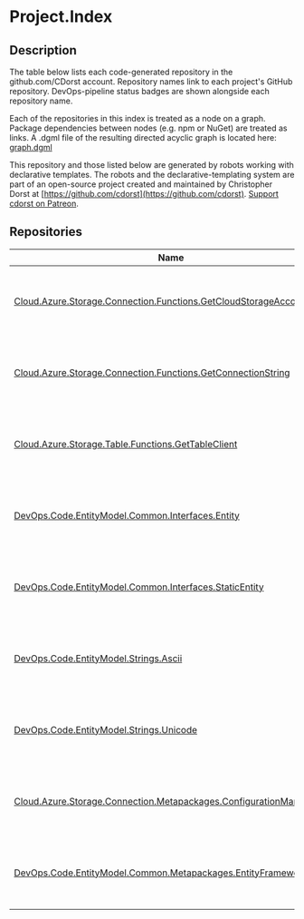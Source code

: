 # Project.Index
## Description

The table below lists each code-generated repository in the github.com/CDorst account. Repository names link to each project's GitHub repository. DevOps-pipeline status badges are shown alongside each repository name.

Each of the repositories in this index is treated as a node on a graph. Package dependencies between nodes (e.g. npm or NuGet) are treated as links. A .dgml file of the resulting directed acyclic graph is located here: [graph.dgml](graph.dgml)

This repository and those listed below are generated by robots working with declarative templates. The robots and the declarative-templating system are part of an open-source project created and maintained by Christopher Dorst at [https://github.com/cdorst](https://github.com/cdorst). [Support cdorst on Patreon](https://www.patreon.com/user?u=9178360).

## Repositories

Name | Status
---- | ------
[Cloud.Azure.Storage.Connection.Functions.GetCloudStorageAccount](https://github.com/CDorst/Cloud.Azure.Storage.Connection.Functions.GetCloudStorageAccount) | [![AppVeyor build status](https://img.shields.io/appveyor/ci/cdorst/cloud-azure-storage-connection-functions-getclouds.svg?label=AppVeyor&style=flat-square)](https://ci.appveyor.com/project/cdorst/cloud-azure-storage-connection-functions-getclouds) [![NuGet package status](https://img.shields.io/nuget/v/CDorst.Cloud.Azure.Storage.Connection.Functions.GetCloudStorageAccount.svg?label=NuGet&style=flat-square)](https://www.nuget.org/packages/CDorst.Cloud.Azure.Storage.Connection.Functions.GetCloudStorageAccount)
[Cloud.Azure.Storage.Connection.Functions.GetConnectionString](https://github.com/CDorst/Cloud.Azure.Storage.Connection.Functions.GetConnectionString) | [![AppVeyor build status](https://img.shields.io/appveyor/ci/cdorst/cloud-azure-storage-connection-functions-getconnec.svg?label=AppVeyor&style=flat-square)](https://ci.appveyor.com/project/cdorst/cloud-azure-storage-connection-functions-getconnec) [![NuGet package status](https://img.shields.io/nuget/v/CDorst.Cloud.Azure.Storage.Connection.Functions.GetConnectionString.svg?label=NuGet&style=flat-square)](https://www.nuget.org/packages/CDorst.Cloud.Azure.Storage.Connection.Functions.GetConnectionString)
[Cloud.Azure.Storage.Table.Functions.GetTableClient](https://github.com/CDorst/Cloud.Azure.Storage.Table.Functions.GetTableClient) | [![AppVeyor build status](https://img.shields.io/appveyor/ci/cdorst/cloud-azure-storage-table-functions-gettableclient.svg?label=AppVeyor&style=flat-square)](https://ci.appveyor.com/project/cdorst/cloud-azure-storage-table-functions-gettableclient) [![NuGet package status](https://img.shields.io/nuget/v/CDorst.Cloud.Azure.Storage.Table.Functions.GetTableClient.svg?label=NuGet&style=flat-square)](https://www.nuget.org/packages/CDorst.Cloud.Azure.Storage.Table.Functions.GetTableClient)
[DevOps.Code.EntityModel.Common.Interfaces.Entity](https://github.com/CDorst/DevOps.Code.EntityModel.Common.Interfaces.Entity) | [![AppVeyor build status](https://img.shields.io/appveyor/ci/cdorst/devops-code-entitymodel-common-interfaces-entity.svg?label=AppVeyor&style=flat-square)](https://ci.appveyor.com/project/cdorst/devops-code-entitymodel-common-interfaces-entity) [![NuGet package status](https://img.shields.io/nuget/v/CDorst.DevOps.Code.EntityModel.Common.Interfaces.Entity.svg?label=NuGet&style=flat-square)](https://www.nuget.org/packages/CDorst.DevOps.Code.EntityModel.Common.Interfaces.Entity)
[DevOps.Code.EntityModel.Common.Interfaces.StaticEntity](https://github.com/CDorst/DevOps.Code.EntityModel.Common.Interfaces.StaticEntity) | [![AppVeyor build status](https://img.shields.io/appveyor/ci/cdorst/devops-code-entitymodel-common-interfaces-staticen.svg?label=AppVeyor&style=flat-square)](https://ci.appveyor.com/project/cdorst/devops-code-entitymodel-common-interfaces-staticen) [![NuGet package status](https://img.shields.io/nuget/v/CDorst.DevOps.Code.EntityModel.Common.Interfaces.StaticEntity.svg?label=NuGet&style=flat-square)](https://www.nuget.org/packages/CDorst.DevOps.Code.EntityModel.Common.Interfaces.StaticEntity)
[DevOps.Code.EntityModel.Strings.Ascii](https://github.com/CDorst/DevOps.Code.EntityModel.Strings.Ascii) | [![AppVeyor build status](https://img.shields.io/appveyor/ci/cdorst/devops-code-entitymodel-strings-ascii.svg?label=AppVeyor&style=flat-square)](https://ci.appveyor.com/project/cdorst/devops-code-entitymodel-strings-ascii) [![NuGet package status](https://img.shields.io/nuget/v/CDorst.DevOps.Code.EntityModel.Strings.Ascii.svg?label=NuGet&style=flat-square)](https://www.nuget.org/packages/CDorst.DevOps.Code.EntityModel.Strings.Ascii)
[DevOps.Code.EntityModel.Strings.Unicode](https://github.com/CDorst/DevOps.Code.EntityModel.Strings.Unicode) | [![AppVeyor build status](https://img.shields.io/appveyor/ci/cdorst/devops-code-entitymodel-strings-unicode.svg?label=AppVeyor&style=flat-square)](https://ci.appveyor.com/project/cdorst/devops-code-entitymodel-strings-unicode) [![NuGet package status](https://img.shields.io/nuget/v/CDorst.DevOps.Code.EntityModel.Strings.Unicode.svg?label=NuGet&style=flat-square)](https://www.nuget.org/packages/CDorst.DevOps.Code.EntityModel.Strings.Unicode)
[Cloud.Azure.Storage.Connection.Metapackages.ConfigurationManager](https://github.com/CDorst/Cloud.Azure.Storage.Connection.Metapackages.ConfigurationManager) | [![AppVeyor build status](https://img.shields.io/appveyor/ci/cdorst/cloud-azure-storage-connection-metapackages-config.svg?label=AppVeyor&style=flat-square)](https://ci.appveyor.com/project/cdorst/cloud-azure-storage-connection-metapackages-config) [![NuGet package status](https://img.shields.io/nuget/v/CDorst.Cloud.Azure.Storage.Connection.Metapackages.ConfigurationManager.svg?label=NuGet&style=flat-square)](https://www.nuget.org/packages/CDorst.Cloud.Azure.Storage.Connection.Metapackages.ConfigurationManager)
[DevOps.Code.EntityModel.Common.Metapackages.EntityFrameworkCore](https://github.com/CDorst/DevOps.Code.EntityModel.Common.Metapackages.EntityFrameworkCore) | [![AppVeyor build status](https://img.shields.io/appveyor/ci/cdorst/devops-code-entitymodel-common-metapackages-entity.svg?label=AppVeyor&style=flat-square)](https://ci.appveyor.com/project/cdorst/devops-code-entitymodel-common-metapackages-entity) [![NuGet package status](https://img.shields.io/nuget/v/CDorst.DevOps.Code.EntityModel.Common.Metapackages.EntityFrameworkCore.svg?label=NuGet&style=flat-square)](https://www.nuget.org/packages/CDorst.DevOps.Code.EntityModel.Common.Metapackages.EntityFrameworkCore)

